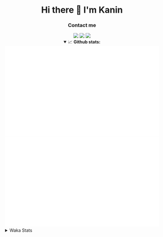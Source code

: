 <div align="center">
 <h1>Hi there 👋 I'm Kanin</h1>
 <h3>Contact me</h3>
 <a href="mailto:im@kanin.dev"><img src="https://img.shields.io/badge/gmail-%23D14836.svg?&style=for-the-badge&logo=gmail&logoColor=white"/></a>
 <a href="https://twitter.com/KaninDev"><img src="https://img.shields.io/badge/twitter-%231DA1F2.svg?&style=for-the-badge&logo=twitter&logoColor=white"/></a>
 <a href="https://www.linkedin.com/in/KaninDev"><img src="https://img.shields.io/badge/linkedin-%230077B5.svg?&style=for-the-badge&logo=linkedin&logoColor=white"/></a>
<details open>
  <summary>📈 <b>Github stats:</b></summary>
  <img src="https://github.com/Kanin/Kanin/blob/master/scripts/GitHubStats/generated/overview.svg"/>
  <img src="https://github.com/Kanin/Kanin/blob/master/scripts/GitHubStats/generated/languages.svg"/>
</details>
</div>

<details>
 <summary>Waka Stats</summary>

<!--START_SECTION:waka-->
![Profile Views](http://img.shields.io/badge/Profile%20Views-50-blue)

![Lines of code](https://img.shields.io/badge/From%20Hello%20World%20I%27ve%20Written-30951%20lines%20of%20code-blue)

**🐱 My Github Data** 

> 🏆 78 Contributions in the Year 2021
 > 
> 📦 35.1 kB Used in Github's Storage 
 > 
> 🚫 Not Opted to Hire
 > 
> 📜 8 Public Repositories 
 > 
> 🔑 5 Private Repositories  
 > 
**I'm an Early 🐤** 

```text
🌞 Morning    98 commits     ████░░░░░░░░░░░░░░░░░░░░░   18.11% 
🌆 Daytime    211 commits    █████████░░░░░░░░░░░░░░░░   39.0% 
🌃 Evening    111 commits    █████░░░░░░░░░░░░░░░░░░░░   20.52% 
🌙 Night      121 commits    █████░░░░░░░░░░░░░░░░░░░░   22.37%

```
📅 **I'm Most Productive on Monday** 

```text
Monday       123 commits    █████░░░░░░░░░░░░░░░░░░░░   22.74% 
Tuesday      83 commits     ███░░░░░░░░░░░░░░░░░░░░░░   15.34% 
Wednesday    93 commits     ████░░░░░░░░░░░░░░░░░░░░░   17.19% 
Thursday     59 commits     ██░░░░░░░░░░░░░░░░░░░░░░░   10.91% 
Friday       52 commits     ██░░░░░░░░░░░░░░░░░░░░░░░   9.61% 
Saturday     50 commits     ██░░░░░░░░░░░░░░░░░░░░░░░   9.24% 
Sunday       81 commits     ███░░░░░░░░░░░░░░░░░░░░░░   14.97%

```


📊 **This Week I Spent My Time On** 

```text
⌚︎ Time Zone: America/New_York

💬 Programming Languages: 
Python                   17 hrs 26 mins      ███████████████████████░░   94.72% 
SCSS                     48 mins             █░░░░░░░░░░░░░░░░░░░░░░░░   4.36% 
virtualenv               9 mins              ░░░░░░░░░░░░░░░░░░░░░░░░░   0.87% 
Other                    0 secs              ░░░░░░░░░░░░░░░░░░░░░░░░░   0.06% 
YAML                     0 secs              ░░░░░░░░░░░░░░░░░░░░░░░░░   0.0%

🔥 Editors: 
PyCharm                  17 hrs 37 mins      ████████████████████████░   95.64% 
IntelliJ                 48 mins             █░░░░░░░░░░░░░░░░░░░░░░░░   4.36%

🐱‍💻 Projects: 
Naila.py                 11 hrs 49 mins      ████████████████░░░░░░░░░   64.16% 
CGLS                     5 hrs 47 mins       ███████░░░░░░░░░░░░░░░░░░   31.48% 
Kanin                    48 mins             █░░░░░░░░░░░░░░░░░░░░░░░░   4.36%

💻 Operating System: 
Linux                    18 hrs 25 mins      █████████████████████████   100.0%

```

**I Mostly Code in Python** 

```text
Python                   20 repos            ███████████████████░░░░░░   76.92% 
JavaScript               3 repos             ███░░░░░░░░░░░░░░░░░░░░░░   11.54% 
Kotlin                   1 repo              █░░░░░░░░░░░░░░░░░░░░░░░░   3.85% 
HTML                     1 repo              █░░░░░░░░░░░░░░░░░░░░░░░░   3.85% 
Java                     1 repo              █░░░░░░░░░░░░░░░░░░░░░░░░   3.85%

```


**Timeline**

![Chart not found](https://raw.githubusercontent.com/Kanin/Kanin/master/charts/bar_graph.png) 


<!--END_SECTION:waka-->
</details>
